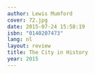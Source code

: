 ```yaml
---
author: Lewis Mumford
cover: 72.jpg
date: 2015-07-24 15:58:19
isbn: "0140207473"
lang: nl
layout: review
title: The City in History
year: 2015
---
```

